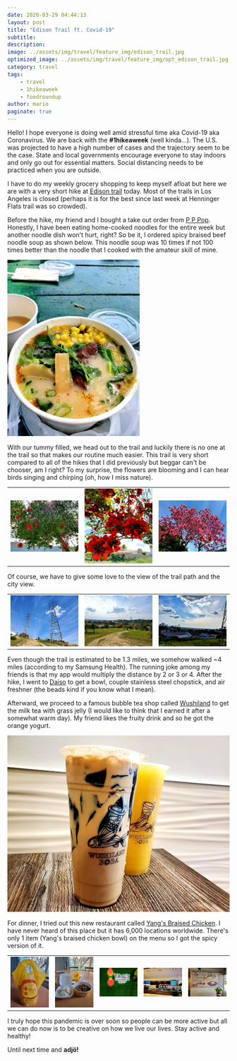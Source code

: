 ```yaml
---
date: 2020-03-29 04:44:13
layout: post
title: "Edison Trail ft. Covid-19"
subtitle:
description:
image: ../assets/img/travel/feature_img/edison_trail.jpg
optimized_image: ../assets/img/travel/feature_img/opt_edison_trail.jpg
category: travel
tags:
    - travel
    - 1hikeaweek
    - foodroundup
author: mario
paginate: true
---
```


Hello! I hope everyone is doing well amid stressful time aka Covid-19 aka Coronavirus. We are back with the **#1hikeaweek** (well kinda...). The U.S. was projected to have a high number of cases and the trajectory seem to be the case. State and local governments encourage everyone to stay indoors and only go out for essential matters. Social distancing needs to be practiced when you are outside. 

I have to do my weekly grocery shopping to keep myself afloat but here we are with a very short hike at [Edison trail](https://www.alltrails.com/trail/us/california/edison-trail--4) today. Most of the trails in Los Angeles is closed (perhaps it is for the best since last week at Henninger Flats trail was so crowded). 

Before the hike, my friend and I bought a take out order from [P P Pop](https://qmenu.us/#/p-p-pop-monterey-park). Honestly, I have been eating home-cooked noodles for the entire week but another noodle dish won't hurt, right? So be it, I ordered spicy braised beef noodle soup as shown below. This noodle soup was 10 times if not 100 times better than the noodle that I cooked with the amateur skill of mine.

<img src="../assets/img/travel/edison_trail/braised_beef_noodle.jpg" style="height: 400px;" alt="braised beef noodle soup"/>

With our tummy filled, we head out to the trail and luckily there is no one at the trail so that makes our routine much easier. This trail is very short compared to all of the hikes that I did previously but beggar can't be chooser, am I right? To my surprise, the flowers are blooming and I can hear birds singing and chirping (oh, how I miss nature).

<table><tr>
    <td> <img src="../assets/img/travel/edison_trail/edison_2.jpg" alt="flower 1" style="width: 250px"/> </td>
    <td> <img src="../assets/img/travel/edison_trail/edison_4.jpg" alt="flower 2" style="width: 250px; height: 170px;"/> </td>
    <td> <img src="../assets/img/travel/edison_trail/edison_5.jpg" alt="flower 3" style="width: 250px;"/> </td>
</tr></table>

Of course, we have to give some love to the view of the trail path and the city view.

<table><tr>
    <td> <img src="../assets/img/travel/edison_trail/edison_1.jpg" alt="trail 1" style="width: 250px"/> </td>
    <td> <img src="../assets/img/travel/edison_trail/edison_3.jpg" alt="trail 2" style="width: 250px;"/> </td>
    <td> <img src="../assets/img/travel/edison_trail/edison_6.jpg" alt="city" style="width: 250px;"/> </td>
</tr></table>

Even though the trail is estimated to be 1.3 miles, we somehow walked ~4 miles (according to my Samsung Health). The running joke among my friends is that my app would multiply the distance by 2 or 3 or 4. After the hike, I went to [Daiso](https://www.daisojapan.com/) to get a bowl, couple stainless steel chopstick, and air freshner (the beads kind if you know what I mean). 

Afterward, we proceed to a famous bubble tea shop called [Wushiland](https://www.yelp.com/biz/wushiland-boba-san-gabriel) to get the milk tea with grass jelly (I would like to think that I earned it after a somewhat warm day). My friend likes the fruity drink and so he got the orange yogurt.

<img src="../assets/img/travel/edison_trail/wushiland.jpg" style="height: 400px;" alt="braised beef noodle soup"/>


For dinner, I tried out this new restaurant called [Yang's Braised Chicken](https://ymyusa.com/). I have never heard of this place but it has 6,000 locations worldwide. There's only 1 item (Yang's braised chicken bowl) on the menu so I got the spicy version of it.

<table><tr>
    <td> <img src="../assets/img/travel/edison_trail/yangs_1.jpg" alt="yangs 1" style="width: 250px"/> </td>
    <td> <img src="../assets/img/travel/edison_trail/yangs_2.jpg" alt="yangs 2" style="width: 250px;"/> </td>
    <td> <img src="../assets/img/travel/edison_trail/yangs_3.jpg" alt="yangs 3" style="width: 250px;"/> </td>
    <td> <img src="../assets/img/travel/edison_trail/yangs_4.jpg" alt="yangs 4" style="width: 250px;"/> </td>
    <td> <img src="../assets/img/travel/edison_trail/yangs_5.jpg" alt="yangs 5" style="width: 250px;"/> </td>
</tr></table>

I truly hope this pandemic is over soon so people can be more active but all we can do now is to be creative on how we live our lives. Stay active and healthy! 

Until next time and **adjö!**